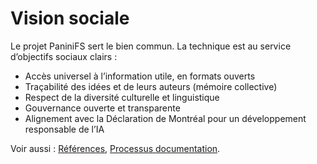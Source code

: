 # Vision sociale

Le projet PaniniFS sert le bien commun. La technique est au service d’objectifs sociaux clairs :

- Accès universel à l’information utile, en formats ouverts
- Traçabilité des idées et de leurs auteurs (mémoire collective)
- Respect de la diversité culturelle et linguistique
- Gouvernance ouverte et transparente
- Alignement avec la Déclaration de Montréal pour un développement responsable de l’IA

Voir aussi : [Références](references.md), [Processus documentation](doc-process.md).
